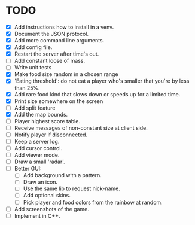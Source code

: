 TODO
====
* [X] Add instructions how to install in a venv.
* [X] Document the JSON protocol.
* [X] Add more command line arguments.
* [X] Add config file.
* [X] Restart the server after time's out.
* [ ] Add constant loose of mass.
* [ ] Write unit tests
* [X] Make food size random in a chosen range
* [X] 'Eating threshold': do not eat a player who's smaller that you're by less than 25%.
* [X] Add rare food kind that slows down or speeds up for a limited time.
* [X] Print size somewhere on the screen
* [ ] Add split feature
* [X] Add the map bounds.
* [ ] Player highest score table.
* [ ] Receive messages of non-constant size at client side.
* [ ] Notify player if disconnected.
* [ ] Keep a server log.
* [ ] Add cursor control.
* [ ] Add viewer mode.
* [ ] Draw a small 'radar'.
* [ ] Better GUI:
  * [ ] Add background with a pattern.
  * [ ] Draw an icon.
  * [ ] Use the same lib to request nick-name.
  * [ ] Add optional skins.
  * [ ] Pick player and food colors from the rainbow at random.
* [ ] Add screenshots of the game.
* [ ] Implement in C++.